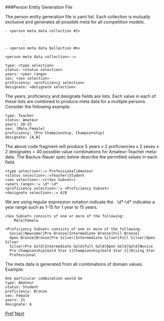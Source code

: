 ###Person Entity Generation File

The person entity generation file is yaml list.  Each
collection is mutually exclusive and generates all 
possible meta for all competition models.



```
- <person meta data collection #1>
        .
        .
        .
- <person meta data bollection #n>  

```


```
<person meta data collection>::=

type: <type selection>
status: <status selection>
years: <year range>
sex: <sex selection>
proficiency: <proficiency selection>
designate: <designate selection>

```
The years, proficiency and designate fields are lists.  Each value in each of these
lists are combined to produce meta data for a multiple persons.  Consider the following
example:

```
type: Teacher
status: Amateur
years: 20-25
sex: [Male,Female]
proficiency: [Pre Championship, Championship]
designate: [A,B]

```
The above code fragment will produce 5 years x 2 proficiencies x 2 sexes x 2 designates = 40 possible
value combinations for Amateur-Teacher meta-data.  The Backus-Nauer
spec below describe the permitted values in each field.

```
<type selection>::= Professional|Amateur
<status selection>::=Teacher|Student
<sex selection>::=[<Sex Subset>]
<years range>::= \d*-\d*
<proficiency selection>::= <Proficiency Subset>
<designate selection>::= A|B
```

We are using regular expression notation indicate the <years range>.  \d*-\d* indicates
a year range such as 1-15 for 1 year to 15 years.

```
<Sex Subset> consists of one or more of the following:
    Male|Female

<Proficiency Subset> consists of one or more of the following:
  Social|Newcomer|Pre Bronze|Intermediate Bronze|Full Bronze|
  Open Bronze|Bronze|Pre Silver|Intermediate Silver|Full Silver|Open Silver
  Silver|Pre Gold|Intermediate Gold|Full Gold|Open Gold|Gold|Novice
  Pre Championship|Gold Star 1|Championship|Gold Star 2||Rising Star
  Professional

```
The meta data is generated from all combinations of domain values.  
Example:

```
One particular combination would be 
type: Amateur
status: Student
proficiency: Bronze
sex: Female
years: 21
designate: A

```

[Pref](./doc03-primitives.md) [Next](./doc05-team.md)